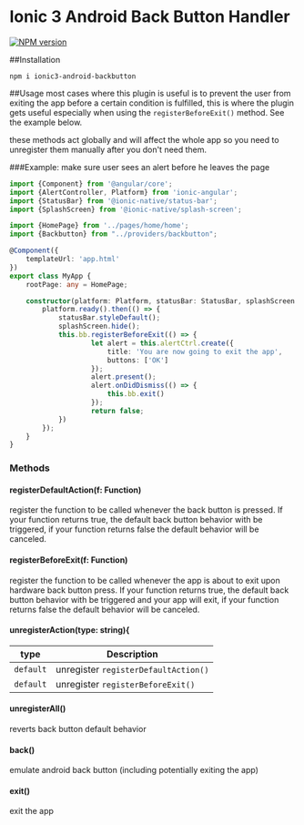 # Ionic 3 Android Back Button Handler

[![NPM version][npm-image]][npm-url]

##Installation
```
npm i ionic3-android-backbutton
```

##Usage
most cases where this plugin is useful is to prevent the user from exiting the app before a certain condition is fulfilled, this is where the plugin gets useful especially when using the `registerBeforeExit()` method. See the example below.

these methods act globally and will affect the whole app so you need to unregister them manually after you don't need them.

###Example: make sure user sees an alert before he leaves the page
```typescript
import {Component} from '@angular/core';
import {AlertController, Platform} from 'ionic-angular';
import {StatusBar} from '@ionic-native/status-bar';
import {SplashScreen} from '@ionic-native/splash-screen';

import {HomePage} from '../pages/home/home';
import {Backbutton} from "../providers/backbutton";

@Component({
    templateUrl: 'app.html'
})
export class MyApp {
    rootPage: any = HomePage;

    constructor(platform: Platform, statusBar: StatusBar, splashScreen: SplashScreen, public bb: Backbutton, public alertCtrl: AlertController) {
        platform.ready().then(() => {
            statusBar.styleDefault();
            splashScreen.hide();
            this.bb.registerBeforeExit(() => {
                    let alert = this.alertCtrl.create({
                        title: 'You are now going to exit the app',
                        buttons: ['OK']
                    });
                    alert.present();
                    alert.onDidDismiss(() => {
                        this.bb.exit()
                    });
                    return false;
            })
        });
    }
}
```
### Methods
#### registerDefaultAction(f: Function)
register the function to be called whenever the back button is pressed. If your function returns true, the default back button behavior with be triggered, if your function returns false the default behavior will be canceled.
#### registerBeforeExit(f: Function)
register the function to be called whenever the app is about to exit upon hardware back button press. If your function returns true, the default back button behavior with be triggered and your app will exit, if your function returns false the default behavior will be canceled.

#### unregisterAction(type: string){
| type           | Description                           |
| -------------- | --------------------------------------|
| `default`      | unregister `registerDefaultAction()`  |
| `default`      | unregister `registerBeforeExit()`     |

#### unregisterAll()
reverts back button default behavior

#### back()
emulate android back button (including potentially exiting the app)

#### exit()
exit the app

[npm-url]: https://npmjs.org/package/ionic3-android-backbutton
[npm-image]: https://img.shields.io/badge/npm-0.0.5-green.svg
